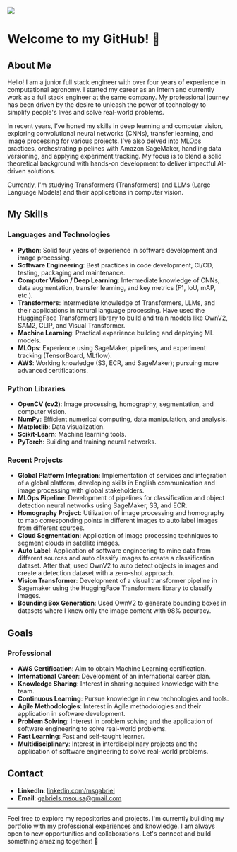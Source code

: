 ![](https://komarev.com/ghpvc/?username=Gabrielms-1)

# Welcome to my GitHub! 👋

## About Me

Hello! I am a junior full stack engineer with over four years of experience in computational agronomy. I started my career as an intern and currently work as a full stack engineer at the same company. My professional journey has been driven by the desire to unleash the power of technology to simplify people's lives and solve real-world problems.

In recent years, I’ve honed my skills in deep learning and computer vision, exploring convolutional neural networks (CNNs), transfer learning, and image processing for various projects. I’ve also delved into MLOps practices, orchestrating pipelines with Amazon SageMaker, handling data versioning, and applying experiment tracking. My focus is to blend a solid theoretical background with hands-on development to deliver impactful AI-driven solutions.

Currently, I'm studying Transformers (Transformers) and LLMs (Large Language Models) and their applications in computer vision.

## My Skills

### Languages and Technologies

- **Python**: Solid four years of experience in software development and image processing.
- **Software Engineering**: Best practices in code development, CI/CD, testing, packaging and maintenance.
- **Computer Vision / Deep Learning**: Intermediate knowledge of CNNs, data augmentation, transfer learning, and key metrics (F1, IoU, mAP, etc.).
- **Transformers**: Intermediate knowledge of Transformers, LLMs, and their applications in natural language processing. Have used the HuggingFace Transformers library to build and train models like OwnV2, SAM2, CLIP, and Visual Transformer.
- **Machine Learning**: Practical experience building and deploying ML models.
- **MLOps**: Experience using SageMaker, pipelines, and experiment tracking (TensorBoard, MLflow).
- **AWS**: Working knowledge (S3, ECR, and SageMaker); pursuing more advanced certifications.

### Python Libraries

- **OpenCV (cv2)**: Image processing, homography, segmentation, and computer vision.
- **NumPy**: Efficient numerical computing, data manipulation, and analysis.
- **Matplotlib**: Data visualization.
- **Scikit-Learn**: Machine learning tools.
- **PyTorch**: Building and training neural networks.

### Recent Projects

- **Global Platform Integration**: Implementation of services and integration of a global platform, developing skills in English communication and image processing with global stakeholders.
- **MLOps Pipeline**: Development of pipelines for classification and object detection neural networks using SageMaker, S3, and ECR.
- **Homography Project**: Utilization of image processing and homography to map corresponding points in different images to auto label images from different sources.
- **Cloud Segmentation**: Application of image processing techniques to segment clouds in satellite images.
- **Auto Label**: Application of software engineering to mine data from different sources and auto classify images to create a classification dataset. After that, used OwnV2 to auto detect objects in images and create a detection dataset with a zero-shot approach.
- **Vision Transformer**: Development of a visual transformer pipeline in Sagemaker using the HuggingFace Transformers library to classify images.
- **Bounding Box Generation**: Used OwnV2 to generate bounding boxes in datasets where I knew only the image content with 98% accuracy.

## Goals

### Professional

- **AWS Certification**: Aim to obtain Machine Learning certification.
- **International Career**: Development of an international career plan.
- **Knowledge Sharing**: Interest in sharing acquired knowledge with the team.
- **Continuous Learning**: Pursue knowledge in new technologies and tools.
- **Agile Methodologies**: Interest in Agile methodologies and their application in software development.
- **Problem Solving**: Interest in problem solving and the application of software engineering to solve real-world problems.
- **Fast Learning**: Fast and self-taught learner.
- **Multidisciplinary**: Interest in interdisciplinary projects and the application of software engineering to solve real-world problems.


## Contact

- **LinkedIn**: [linkedin.com/msgabriel](https://www.linkedin.com/in/msgabriel)
- **Email**: gabriels.msousa@gmail.com

---

Feel free to explore my repositories and projects. I'm currently building my portfolio with my professional experiences and knowledge. I am always open to new opportunities and collaborations. Let's connect and build something amazing together! 🚀
